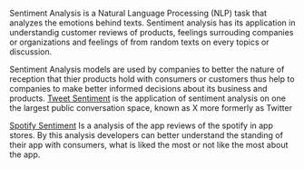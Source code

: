 Sentiment Analysis is a Natural Language Processing (NLP) task that analyzes the emotions behind texts. Sentiment analysis has its application in understandig customer reviews of products, feelings 
surrouding companies or organizations and feelings of from random texts on every topics or discussion.

Sentiment Analysis models are used by companies to better the nature of reception that thier products hold with consumers or customers thus help to companies to make better informed decisions about its business and products.
[Tweet Sentiment]() is the application of sentiment analysis on one the largest public conversation space, known as X more formerly as Twitter

[Spotify Sentiment](spotify_sentiment.ipynb) Is a analysis of the app reviews of the spotify in app stores. By this analysis developers can better understand the standing of their app with consumers, what is liked the most or not like the most about the app.

[](bitcoin_sentiment.ipynb)
